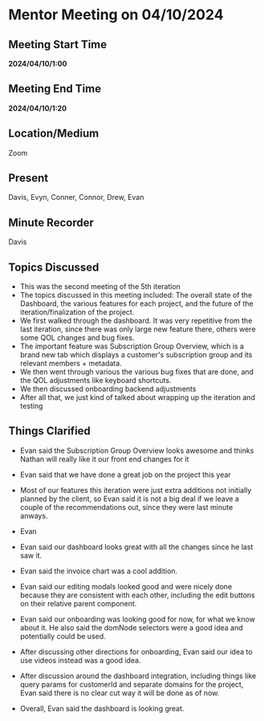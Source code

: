 # Mentor Meeting on 04/10/2024

## Meeting Start Time

**2024/04/10/1:00**

## Meeting End Time

**2024/04/10/1:20**

## Location/Medium

Zoom

## Present

Davis, Evyn, Conner, Connor, Drew, Evan

## Minute Recorder

Davis

## Topics Discussed
- This was the second meeting of the 5th iteration
- The topics discussed in this meeting included: The overall state of the Dashboard, the various features for each project, and the future of the iteration/finalization of the project.
- We first walked through the dashboard. It was very repetitive from the last iteration, since there was only large new feature there, others were some QOL changes and bug fixes.
- The important feature was Subscription Group Overview, which is a brand new tab which displays a customer's subscription group and its relevant members + metadata.
- We then went through various the various bug fixes that are done, and the QOL adjustments like keyboard shortcuts.
- We then discussed onboarding backend adjustments
- After all that, we just kind of talked about wrapping up the iteration and testing

## Things Clarified
- Evan said the Subscription Group Overview looks awesome and thinks Nathan will really like it our front end changes for it
- Evan said that we have done a great job on the project this year
- Most of our features this iteration were just extra additions not initially planned by the client, so Evan said it is not a big deal if we leave a couple of the recommendations out, since they were last minute anways.
- Evan

- Evan said our dashboard looks great with all the changes since he last saw it.
- Evan said the invoice chart was a cool addition.
- Evan said our editing modals looked good and were nicely done because they are consistent with each other, including the edit buttons on their relative parent component.
- Evan said our onboarding was looking good for now, for what we know about it. He also said the domNode selectors were a good idea and potentially could be used.
- After discussing other directions for onboarding, Evan said our idea to use videos instead was a good idea.
- After discussion around the dashboard integration, including things like query params for customerId and separate domains for the project, Evan said there is no clear cut way it will be done as of now.
- Overall, Evan said the dashboard is looking great.
